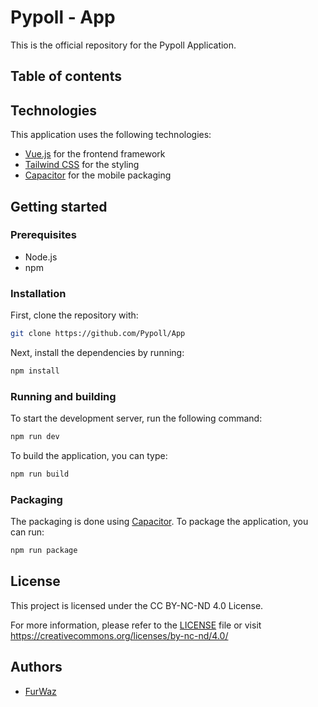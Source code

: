 # Pypoll - App
This is the official repository for the Pypoll Application.

## Table of contents

## Technologies
This application uses the following technologies:
- [Vue.js](https://vuejs.org/) for the frontend framework
- [Tailwind CSS](https://tailwindcss.com/) for the styling
- [Capacitor](https://capacitorjs.com/) for the mobile packaging

## Getting started

### Prerequisites
- Node.js
- npm

### Installation
First, clone the repository with:
```sh
git clone https://github.com/Pypoll/App
```

Next, install the dependencies by running:
```sh
npm install
```

### Running and building
To start the development server, run the following command:
```sh
npm run dev
```

To build the application, you can type:
```sh
npm run build
```

### Packaging
The packaging is done using [Capacitor](https://capacitorjs.com/).
To package the application, you can run:
```sh
npm run package
```


## License
This project is licensed under the CC BY-NC-ND 4.0 License.

For more information, please refer to the [LICENSE](./LICENCE) file
or visit https://creativecommons.org/licenses/by-nc-nd/4.0/

## Authors
- [FurWaz](https://github.com/FurWaz)